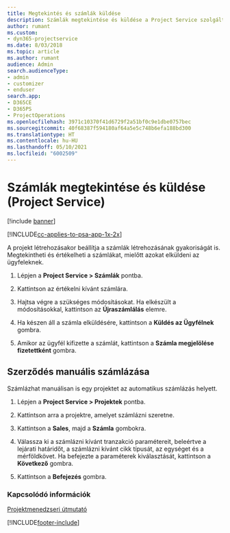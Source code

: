 ```yaml
---
title: Megtekintés és számlák küldése
description: Számlák megtekintése és küldése a Project Service szolgáltatásban
author: rumant
ms.custom:
- dyn365-projectservice
ms.date: 8/03/2018
ms.topic: article
ms.author: rumant
audience: Admin
search.audienceType:
- admin
- customizer
- enduser
search.app:
- D365CE
- D365PS
- ProjectOperations
ms.openlocfilehash: 3971c10370f41d6729f2a51bf0c9e1dbe0757bec
ms.sourcegitcommit: 40f68387f594180af64a5e5c748b6efa188bd300
ms.translationtype: HT
ms.contentlocale: hu-HU
ms.lasthandoff: 05/10/2021
ms.locfileid: "6002509"
---
```

# <a name="view-and-send-invoices-project-service"></a>Számlák megtekintése és küldése (Project Service)

[!include [banner](../includes/psa-now-project-operations.md)]

[!INCLUDE[cc-applies-to-psa-app-1x-2x](../includes/cc-applies-to-psa-app-1x-2x.md)]

A projekt létrehozásakor beállítja a számlák létrehozásának gyakoriságát is. Megtekintheti és értékelheti a számlákat, mielőtt azokat elküldeni az ügyfeleknek.  
  
1.  Lépjen a **Project Service > Számlák** pontba.  
  
2.  Kattintson az értékelni kívánt számlára.  
  
3.  Hajtsa végre a szükséges módosításokat. Ha elkészült a módosításokkal, kattintson az **Újraszámlálás** elemre.  
  
4.  Ha készen áll a számla elküldésére, kattintson a **Küldés az Ügyfélnek** gombra.  
  
5.  Amikor az ügyfél kifizette a számlát, kattintson a **Számla megjelölése fizetettként** gombra.  
  
## <a name="manually-invoice-a-contract"></a>Szerződés manuális számlázása  
 Számlázhat manuálisan is egy projektet az automatikus számlázás helyett.  
  
1.  Lépjen a **Project Service > Projektek** pontba.  
  
2.  Kattintson arra a projektre, amelyet számlázni szeretne.  
  
3.  Kattintson a **Sales**, majd a **Számla** gombokra.  
  
4.  Válassza ki a számlázni kívánt tranzakció paramétereit, beleértve a lejárati határidőt, a számlázni kívánt cikk típusát, az egységet és a mérföldkövet. Ha befejezte a paraméterek kiválasztását, kattintson a **Következő** gombra.  
  
5.  Kattintson a **Befejezés** gombra.  
  
### <a name="see-also"></a>Kapcsolódó információk  
 [Projektmenedzseri útmutató](../psa/project-manager-guide.md)


[!INCLUDE[footer-include](../includes/footer-banner.md)]